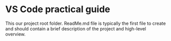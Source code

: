 # VS Code practical guide

This our project root folder. ReadMe.md file is typically the first file to create and should contain a brief description of the project and high-level overview.